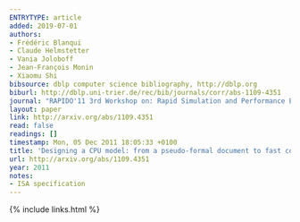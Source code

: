 ```yaml
---
ENTRYTYPE: article
added: 2019-07-01
authors:
- Frédéric Blanqui
- Claude Helmstetter
- Vania Joloboff
- Jean-François Monin
- Xiaomu Shi
bibsource: dblp computer science bibliography, http://dblp.org
biburl: http://dblp.uni-trier.de/rec/bib/journals/corr/abs-1109-4351
journal: "RAPIDO'11 3rd Workshop on: Rapid Simulation and Performance Evaluation: Methods and Tools"
layout: paper
link: http://arxiv.org/abs/1109.4351
read: false
readings: []
timestamp: Mon, 05 Dec 2011 18:05:33 +0100
title: 'Designing a CPU model: from a pseudo-formal document to fast code'
url: http://arxiv.org/abs/1109.4351
year: 2011
notes:
- ISA specification
---
```

{% include links.html %}
